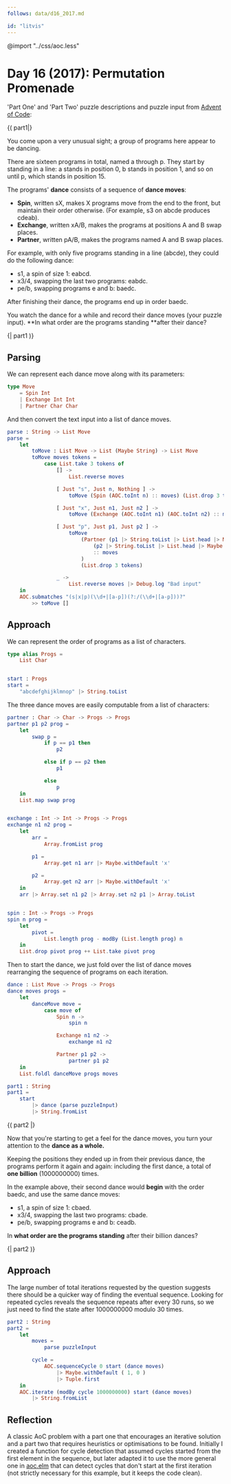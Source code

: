 ```yaml
---
follows: data/d16_2017.md

id: "litvis"
---
```


@import "../css/aoc.less"

# Day 16 (2017): Permutation Promenade

'Part One' and 'Part Two' puzzle descriptions and puzzle input from [Advent of Code](https://adventofcode.com/2017/day/16):

{( part1|}

You come upon a very unusual sight; a group of programs here appear to be dancing.

There are sixteen programs in total, named a through p. They start by standing in a line: a stands in position 0, b stands in position 1, and so on until p, which stands in position 15.

The programs' **dance** consists of a sequence of **dance moves**:

- **Spin**, written sX, makes X programs move from the end to the front, but maintain their order otherwise. (For example, s3 on abcde produces cdeab).
- **Exchange**, written xA/B, makes the programs at positions A and B swap places.
- **Partner**, written pA/B, makes the programs named A and B swap places.

For example, with only five programs standing in a line (abcde), they could do the following dance:

- s1, a spin of size 1: eabcd.
- x3/4, swapping the last two programs: eabdc.
- pe/b, swapping programs e and b: baedc.

After finishing their dance, the programs end up in order baedc.

You watch the dance for a while and record their dance moves (your puzzle input). **In what order are the programs standing **after their dance?

{| part1 )}

## Parsing

We can represent each dance move along with its parameters:

```elm {l}
type Move
    = Spin Int
    | Exchange Int Int
    | Partner Char Char
```

And then convert the text input into a list of dance moves.

```elm {l}
parse : String -> List Move
parse =
    let
        toMove : List Move -> List (Maybe String) -> List Move
        toMove moves tokens =
            case List.take 3 tokens of
                [] ->
                    List.reverse moves

                [ Just "s", Just n, Nothing ] ->
                    toMove (Spin (AOC.toInt n) :: moves) (List.drop 3 tokens)

                [ Just "x", Just n1, Just n2 ] ->
                    toMove (Exchange (AOC.toInt n1) (AOC.toInt n2) :: moves) (List.drop 3 tokens)

                [ Just "p", Just p1, Just p2 ] ->
                    toMove
                        (Partner (p1 |> String.toList |> List.head |> Maybe.withDefault 'x')
                            (p2 |> String.toList |> List.head |> Maybe.withDefault 'x')
                            :: moves
                        )
                        (List.drop 3 tokens)

                _ ->
                    List.reverse moves |> Debug.log "Bad input"
    in
    AOC.submatches "(s|x|p)(\\d+|[a-p])(?:/(\\d+|[a-p]))?"
        >> toMove []
```

## Approach

We can represent the order of programs as a list of characters.

```elm {l}
type alias Progs =
    List Char


start : Progs
start =
    "abcdefghijklmnop" |> String.toList
```

The three dance moves are easily computable from a list of characters:

```elm {l}
partner : Char -> Char -> Progs -> Progs
partner p1 p2 prog =
    let
        swap p =
            if p == p1 then
                p2

            else if p == p2 then
                p1

            else
                p
    in
    List.map swap prog


exchange : Int -> Int -> Progs -> Progs
exchange n1 n2 prog =
    let
        arr =
            Array.fromList prog

        p1 =
            Array.get n1 arr |> Maybe.withDefault 'x'

        p2 =
            Array.get n2 arr |> Maybe.withDefault 'x'
    in
    arr |> Array.set n1 p2 |> Array.set n2 p1 |> Array.toList


spin : Int -> Progs -> Progs
spin n prog =
    let
        pivot =
            List.length prog - modBy (List.length prog) n
    in
    List.drop pivot prog ++ List.take pivot prog
```

Then to start the dance, we just fold over the list of dance moves rearranging the sequence of programs on each iteration.

```elm {l}
dance : List Move -> Progs -> Progs
dance moves progs =
    let
        danceMove move =
            case move of
                Spin n ->
                    spin n

                Exchange n1 n2 ->
                    exchange n1 n2

                Partner p1 p2 ->
                    partner p1 p2
    in
    List.foldl danceMove progs moves
```

```elm {l r}
part1 : String
part1 =
    start
        |> dance (parse puzzleInput)
        |> String.fromList
```

{( part2 |}

Now that you're starting to get a feel for the dance moves, you turn your attention to the **dance as a whole.**

Keeping the positions they ended up in from their previous dance, the programs perform it again and again: including the first dance, a total of **one billion** (1000000000) times.

In the example above, their second dance would **begin** with the order baedc, and use the same dance moves:

- s1, a spin of size 1: cbaed.
- x3/4, swapping the last two programs: cbade.
- pe/b, swapping programs e and b: ceadb.

In **what order are the programs standing** after their billion dances?

{| part2 )}

## Approach

The large number of total iterations requested by the question suggests there should be a quicker way of finding the eventual sequence. Looking for repeated cycles reveals the sequence repeats after every 30 runs, so we just need to find the state after 1000000000 modulo 30 times.

```elm {l r}
part2 : String
part2 =
    let
        moves =
            parse puzzleInput

        cycle =
            AOC.sequenceCycle 0 start (dance moves)
                |> Maybe.withDefault ( 1, 0 )
                |> Tuple.first
    in
    AOC.iterate (modBy cycle 1000000000) start (dance moves)
        |> String.fromList
```

## Reflection

A classic AoC problem with a part one that encourages an iterative solution and a part two that requires heuristics or optimisations to be found. Initially I created a function for cycle detection that assumed cycles started from the first element in the sequence, but later adapted it to use the more general one in [aoc.elm](../src/Aoc.elm) that can detect cycles that don't start at the first iteration (not strictly necessary for this example, but it keeps the code clean).
